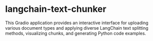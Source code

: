 # langchain-text-chunker
This Gradio application provides an interactive interface for uploading various document types and applying diverse LangChain text splitting methods, visualizing chunks, and generating Python code examples.
